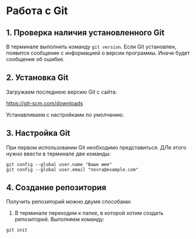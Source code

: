 # Работа с Git
## 1. Проверка наличия установленного Git
В терминале выполнить команду `git version`.
Если Git установлен, появится сообщение с информацией о версии программы. Иначе будет сообщение об ошибке.

## 2. Установка  Git
Загружаем последнюю версию Git с сайта:

https://git-scm.com/downloads

Устанавливаем с настройками по умолчанию.

## 3. Настройка Git

При первом использовании Git необходимо представиться. ДЛя этого нужно ввести в терминале две команды:

```
git config --global user.name "Ваше имя"
git config --global user.email "почта@example.com"
```

## 4. Создание репозитория
Получить репозиторий можно двумя способами:

1. В терминале переходим к папке, в которой хотим создать репозиторий. Выполняем команду:
```
git init
```